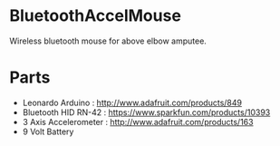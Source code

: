 BluetoothAccelMouse
===================

Wireless bluetooth mouse for above elbow amputee.


Parts
===================
- Leonardo Arduino : http://www.adafruit.com/products/849
- Bluetooth HID RN-42 : https://www.sparkfun.com/products/10393
- 3 Axis Accelerometer : http://www.adafruit.com/products/163
- 9 Volt Battery
